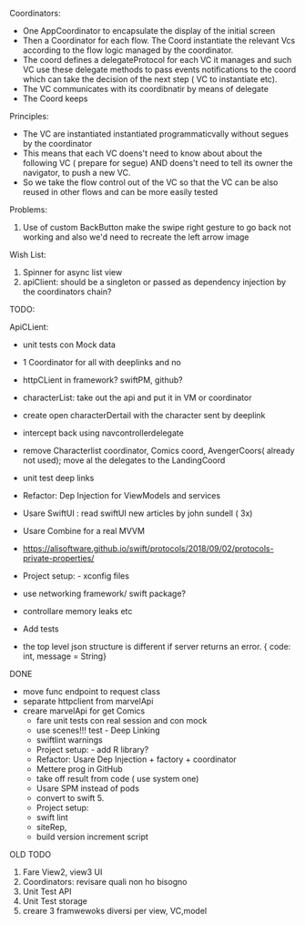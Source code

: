 
Coordinators:
  - One AppCoordinator to encapsulate the display of the initial screen
  - Then a Coordinator for each flow. The Coord instantiate the relevant Vcs according to the flow logic managed by the coordinator.
  - The coord defines a delegateProtocol for each VC it manages and such VC use these delegate methods to pass events notifications to the coord which can take the decision of the next step ( VC to instantiate etc).
  - The VC communicates with its coordibnatir by means of delegate
  - The Coord keeps 

Principles: 
  - The VC are instantiated instantiated programmaticvally without segues by the coordinator
  - This means that each VC doens't need to know about about the following VC ( prepare for segue) AND doens't need to tell its owner the navigator, to push a new VC.
  - So we take the flow control out of the VC so that the VC can be also reused in other flows and can be more easily tested

Problems:
  1.  Use of custom BackButton make the swipe right gesture to go back not working and also we'd need to recreate the left arrow image

Wish List:
  1.  Spinner for async list view
  2.  apiClient: should be a singleton or passed as dependency injection by the coordinators chain?


TODO:

ApiCLient: 

- unit tests con Mock data

- 1 Coordinator for all with deeplinks and no  
- httpCLient in framework? swiftPM, github?

- characterList: take out the api and put it in VM or coordinator
- create open characterDertail with the character sent by deeplink
- intercept back using navcontrollerdelegate

- remove Characterlist coordinator, Comics coord, AvengerCoors( already not used); move al the delegates to the LandingCoord
- unit test deep links
- Refactor: Dep Injection for  ViewModels and services
- Usare SwiftUI : read swiftUI new articles by john sundell ( 3x)
- Usare Combine for a real MVVM
- https://alisoftware.github.io/swift/protocols/2018/09/02/protocols-private-properties/
- Project setup: - xconfig files
- use networking framework/ swift package? 
- controllare memory leaks etc
- Add tests

- the top level json structure is different if server returns an error. { code: int, message = String}

DONE
- move func endpoint to request class
- separate httpclient from marvelApi
- creare marvelApi for get Comics
     - fare unit tests con real session and con mock
  - use scenes!!! test - Deep Linking
  -  swiftlint warnings
  - Project setup:  - add R library? 
  - Refactor: Usare Dep Injection + factory + coordinator
  - Mettere prog in GitHub   
  - take off result from code ( use system one)
  - Usare SPM instead of pods
  - convert to swift 5.
  - Project setup:
  - swift lint
  - siteRep, 
  - build version increment script 


OLD TODO
  1.  Fare View2, view3 UI
  2.  Coordinators: revisare quali non ho bisogno
  3.  Unit Test API
  4.  Unit Test storage
  5.  creare 3 framwewoks diversi per view, VC,model

